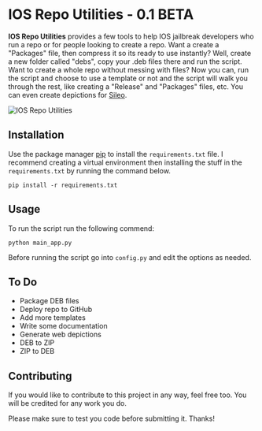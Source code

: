# IOS Repo Utilities - 0.1 BETA
**IOS Repo Utilities** provides a few tools to help IOS jailbreak developers who run a repo or for people looking to create a repo. Want a create a "Packages" file, then compress it so its ready to use instantly? Well, create a new folder called "debs", copy your .deb files there and run the script. Want to create a whole repo without messing with files? Now you can, run the script and choose to use a template or not and the script will walk you through the rest, like creating a "Release" and "Packages" files, etc. You can even create depictions for [Sileo](https://getsileo.app/).

![IOS Repo Utilities](https://brianleek.me/images/iosrepoutilities.png)

## Installation

Use the package manager [pip](https://pip.pypa.io/en/stable/) to install the `requirements.txt` file. I recommend creating a virtual environment then installing the stuff in the `requirements.txt` by running the command below.

```
pip install -r requirements.txt
```

## Usage

To run the script run the following commend:

```
python main_app.py
```
Before running the script go into `config.py` and edit the options as needed.

## To Do
 - Package DEB files
 - Deploy repo to GitHub
 - Add more templates
 - Write some documentation
 - Generate web depictions
 - DEB to ZIP
 - ZIP to DEB

## Contributing
If you would like to contribute to this project in any way, feel free too. You will be credited for any work you do.

Please make sure to test you code before submitting it. Thanks!
